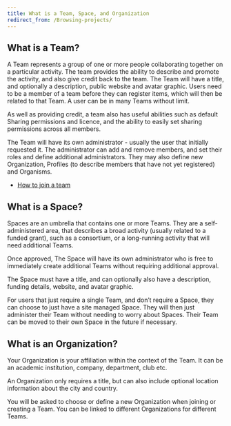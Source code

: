 ```yaml
---
title: What is a Team, Space, and Organization
redirect_from: /Browsing-projects/
---
```


## What is a Team?

A Team represents a group of one or more people collaborating together on a particular activity. The team provides the ability to describe and promote the activity, and also give credit back to the team. The Team will have a title, and optionally a description, public website and avatar graphic. Users need to be a member of a team before they can register items, which will then be related to that Team. A user can be in many Teams without limit.

As well as providing credit, a team also has useful abilities such as default Sharing permissions and licence, and the ability to easily set sharing permissions across all members. 

The Team will have its own administrator - usually the user that initially requested it. The administrator can add and remove members, and set their roles and define additional administrators. They may also define new Organization, Profiles (to describe members that have not yet registered) and Organisms.

* [How to join a team](/docs/how-to-join-a-team)


## What is a Space?

Spaces are an umbrella that contains one or more Teams. They are a self-administered area, that describes a broad activity (usually related to a funded grant), such as a consortium, or a long-running activity that will need additional Teams.

Once approved, The Space will have its own administrator who is free to immediately create additional Teams without requiring additional approval.

The Space must have a title, and can optionally also have a description, funding details, website, and avatar graphic.

For users that just require a single Team, and don’t require a Space, they can choose to just have a site managed Space. They will then just administer their Team without needing to worry about Spaces. Their Team can be moved to their own Space in the future if necessary.

## What is an Organization?

Your Organization is your affiliation within the context of the Team. It can be an academic institution, company, department, club etc.

An Organization only requires a title, but can also include optional location information about the city and country. 

You will be asked to choose or define a new Organization when joining or creating a Team. You can be linked to different Organizations for different Teams.
